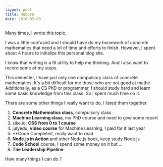 ```yaml
---
layout: post
title: Reborn
date: 2016-03-08
---
```


Many times, I wrote this topic.

I was a little confused and I should have do my homework of concrete mathematics that need a lot of time and efforts to finish. However, I spent about 4 hours to initialize this personal blog site.

I know that writing is a fit utility to help me thinking. And I also want to record some of my steps.

This semester, I have just only one compulsory class of concrete mathematics. It's a bit difficult for me those who are not good at mathe. Additionally, as a CS PhD or programmer, I should study hard and learn some basic knowledge from this class. So I spent much time on it.

 There are some other things I really want to do, I listed them together.

 1. **Concrete Mathematics class**, compulsory class
 2. **Machine Learning class**, my PhD course and need to give some report
 3. sike.io, **CSS from 0 to 1 course**
 4. julyedu, **video course** for Machine Learning, I paid for it last year
 5. **Code Complete#, really want to read
 6. **Node.js in Action** and other Node.js book, keep study Node.js
 7. **Code School** course, I spend some money on it but ...
 8. **The Leadership Pipeline**

 How many things I can do ?